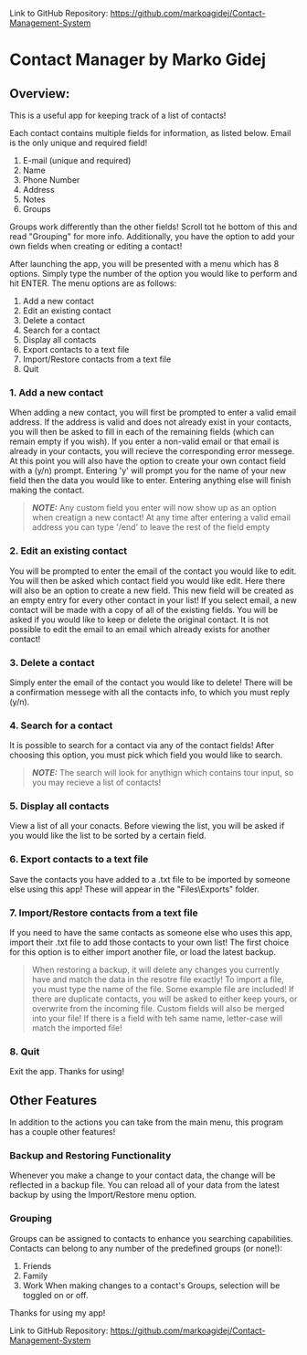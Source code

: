 Link to GitHub Repository:
https://github.com/markoagidej/Contact-Management-System

# Contact Manager by Marko Gidej

## Overview:

This is a useful app for keeping track of a list of contacts!

Each contact contains multiple fields for information, as listed below. Email is the only unique and required field!
1. E-mail (unique and required)
2. Name
3. Phone Number
4. Address
5. Notes
5. Groups

Groups work differently than the other fields! Scroll tot he bottom of this and read "Grouping" for more info.
Additionally, you have the option to add your own fields when creating or editing a contact!

After launching the app, you will be presented with a menu which has 8 options. Simply type the number of the option you would like to perform and hit ENTER.
The menu options are as follows:
1. Add a new contact
2. Edit an existing contact
3. Delete a contact
4. Search for a contact
5. Display all contacts
6. Export contacts to a text file
7. Import/Restore contacts from a text file
8. Quit

### 1. Add a new contact

When adding a new contact, you will first be prompted to enter a valid email address.
If the address is valid and does not already exist in your contacts, you will then be asked to fill in each of the remaining fields (which can remain empty if you wish).
If you enter a non-valid email or that email is already in your contacts, you will recieve the corresponding error messege.
At this point you will also have the option to create your own contact field with a (y/n) prompt.
Entering 'y' will prompt you for the name of your new field then the data you would like to enter. Entering anything else will finish making the contact.
> ***NOTE:*** Any custom field you enter will now show up as an option when creatign a new contact! 
At any time after entering a valid email address you can type '/end' to leave the rest of the field empty


### 2. Edit an existing contact

You will be prompted to enter the email of the contact you would like to edit.
You will then be asked which contact field you would like edit.
Here there will also be an option to create a new field. This new field will be created as an empty entry for every other contact in your list!
If you select email, a new contact will be made with a copy of all of the existing fields. You will be asked if you would like to keep or delete the original contact.
It is not possible to edit the email to an email which already exists for another contact!

### 3. Delete a contact

Simply enter the email of the contact you would like to delete!
There will be a confirmation messege with all the contacts info, to which you must reply (y/n).

### 4. Search for a contact

It is possible to search for a contact via any of the contact fields!
After choosing this option, you must pick which field you would like to search.
> ***NOTE:*** The search will look for anythign which contains tour input, so you may recieve a list of contacts!

### 5. Display all contacts

View a list of all your conacts.
Before viewing the list, you will be asked if you would like the list to be sorted by a certain field.

### 6. Export contacts to a text file

Save the contacts you have added to a .txt file to be imported by someone else using this app!
These will appear in the "Files\Exports" folder.

### 7. Import/Restore contacts from a text file

If you need to have the same contacts as someone else who uses this app, import their .txt file to add those contacts to your own list!
The first choice for this option is to either import another file, or load the latest backup.
> When restoring a backup, it will delete any changes you currently have and match the data in the resotre file exactly!
To import a file, you must type the name of the file. Some example file are included!
If there are duplicate contacts, you will be asked to either keep yours, or overwrite from the incoming file.
Custom fields will also be merged into your file! If there is a field with teh same name, letter-case will match the imported file!

### 8. Quit

Exit the app. Thanks for using!

## Other Features

In addition to the actions you can take from the main menu, this program has a couple other features!

### Backup and Restoring Functionality

Whenever you make a change to your contact data, the change will be reflected in a backup file.
You can reload all of your data from the latest backup by using the Import/Restore menu option.

### Grouping

Groups can be assigned to contacts to enhance you searching capabilities.
Contacts can belong to any number of the predefined groups (or none!):
1. Friends
2. Family
3. Work
When making changes to a contact's Groups, selection will be toggled on or off.


Thanks for using my app!

Link to GitHub Repository:
https://github.com/markoagidej/Contact-Management-System